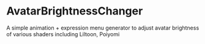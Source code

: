 # AvatarBrightnessChanger

A simple animation + expression menu generator to adjust avatar brightness of various shaders including Liltoon, Poiyomi
